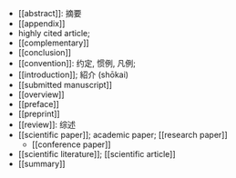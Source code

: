 - [[abstract]]: 摘要
- [[appendix]]
- highly cited article; 
- [[complementary]]
- [[conclusion]]
- [[convention]]: 约定, 惯例, 凡例;
- [[introduction]]; 紹介 (shōkai)
- [[submitted manuscript]]
- [[overview]]
- [[preface]]
- [[preprint]]
- [[review]]: 综述
- [[scientific paper]]; academic paper; [[research paper]]
    - [[conference paper]]
- [[scientific literature]]; [[scientific article]]
- [[summary]]
